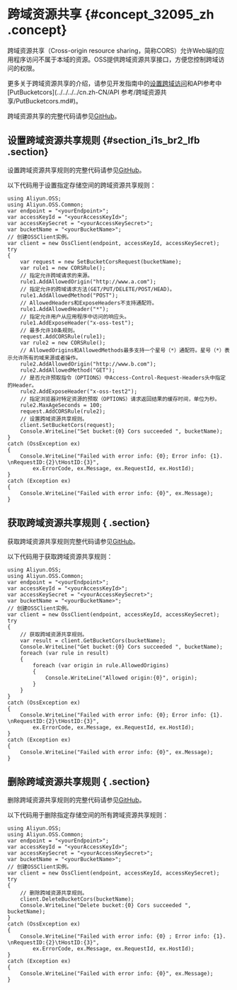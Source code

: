 # 跨域资源共享 {#concept_32095_zh .concept}

跨域资源共享（Cross-origin resource sharing，简称CORS）允许Web端的应用程序访问不属于本域的资源。OSS提供跨域资源共享接口，方便您控制跨域访问的权限。

更多关于跨域资源共享的介绍，请参见开发指南中的[设置跨域访问](../../../../cn.zh-CN/开发指南/安全管理/设置跨域访问.md#)和API参考中[PutBucketcors](../../../../cn.zh-CN/API 参考/跨域资源共享/PutBucketcors.md#)。

跨域资源共享的完整代码请参见[GitHub](https://github.com/aliyun/aliyun-oss-go-sdk/blob/master/sample/bucket_cors.go)。

## 设置跨域资源共享规则 {#section_i1s_br2_lfb .section}

设置跨域资源共享规则的完整代码请参见[GitHub](https://github.com/aliyun/aliyun-oss-csharp-sdk/blob/master/samples/Samples/SetBucketCorsSample.cs)。

以下代码用于设置指定存储空间的跨域资源共享规则：

```
using Aliyun.OSS;
using Aliyun.OSS.Common;
var endpoint = "<yourEndpoint>";
var accessKeyId = "<yourAccessKeyId>";
var accessKeySecret = "<yourAccessKeySecret>";
var bucketName = "<yourBucketName>";
// 创建OSSClient实例。
var client = new OssClient(endpoint, accessKeyId, accessKeySecret);
try
{
    var request = new SetBucketCorsRequest(bucketName);
    var rule1 = new CORSRule();
    // 指定允许跨域请求的来源。
    rule1.AddAllowedOrigin("http://www.a.com");
    // 指定允许的跨域请求方法(GET/PUT/DELETE/POST/HEAD)。
    rule1.AddAllowedMethod("POST");
    // AllowedHeaders和ExposeHeaders不支持通配符。
    rule1.AddAllowedHeader("*");
    // 指定允许用户从应用程序中访问的响应头。
    rule1.AddExposeHeader("x-oss-test");
    // 最多允许10条规则。
    request.AddCORSRule(rule1);
    var rule2 = new CORSRule();
    // AllowedOrigins和AllowedMethods最多支持一个星号（*）通配符。星号（*）表示允许所有的域来源或者操作。
    rule2.AddAllowedOrigin("http://www.b.com");
    rule2.AddAllowedMethod("GET");
    // 是否允许预取指令（OPTIONS）中Access-Control-Request-Headers头中指定的Header。
    rule2.AddExposeHeader("x-oss-test2");
    // 指定浏览器对特定资源的预取（OPTIONS）请求返回结果的缓存时间，单位为秒。
    rule2.MaxAgeSeconds = 100;
    request.AddCORSRule(rule2);
    // 设置跨域资源共享规则。
    client.SetBucketCors(request);
    Console.WriteLine("Set bucket:{0} Cors succeeded ", bucketName);
}
catch (OssException ex)
{
    Console.WriteLine("Failed with error info: {0}; Error info: {1}. \nRequestID:{2}\tHostID:{3}",
        ex.ErrorCode, ex.Message, ex.RequestId, ex.HostId);
}
catch (Exception ex)
{
    Console.WriteLine("Failed with error info: {0}", ex.Message);
}
```

## 获取跨域资源共享规则 { .section}

获取跨域资源共享规则完整代码请参见[GitHub](https://github.com/aliyun/aliyun-oss-csharp-sdk/blob/master/samples/Samples/GetBucketCorsSample.cs)。

以下代码用于获取跨域资源共享规则：

```
using Aliyun.OSS;
using Aliyun.OSS.Common;
var endpoint = "<yourEndpoint>";
var accessKeyId = "<yourAccessKeyId>";
var accessKeySecret = "<yourAccessKeySecret>";
var bucketName = "<yourBucketName>";
// 创建OSSClient实例。
var client = new OssClient(endpoint, accessKeyId, accessKeySecret);
try
{
    // 获取跨域资源共享规则。
    var result = client.GetBucketCors(bucketName);
    Console.WriteLine("Get bucket:{0} Cors succeeded ", bucketName);
    foreach (var rule in result)
    {
        foreach (var origin in rule.AllowedOrigins)
        {
            Console.WriteLine("Allowed origin:{0}", origin);
        }
    }
}
catch (OssException ex)
{
    Console.WriteLine("Failed with error info: {0}; Error info: {1}. \nRequestID:{2}\tHostID:{3}",
        ex.ErrorCode, ex.Message, ex.RequestId, ex.HostId);
}
catch (Exception ex)
{
    Console.WriteLine("Failed with error info: {0}", ex.Message);
}
```

## 删除跨域资源共享规则 { .section}

删除跨域资源共享规则的完整代码请参见[GitHub](https://github.com/aliyun/aliyun-oss-csharp-sdk/blob/master/samples/Samples/DeleteBucketCorsSample.cs)。

以下代码用于删除指定存储空间的所有跨域资源共享规则：

```
using Aliyun.OSS;
using Aliyun.OSS.Common;
var endpoint = "<yourEndpoint>";
var accessKeyId = "<yourAccessKeyId>";
var accessKeySecret = "<yourAccessKeySecret>";
var bucketName = "<yourBucketName>";
// 创建OSSClient实例。
var client = new OssClient(endpoint, accessKeyId, accessKeySecret);
try
{
    // 删除跨域资源共享规则。
    client.DeleteBucketCors(bucketName);
    Console.WriteLine("Delete bucket:{0} Cors succeeded ", bucketName);
}
catch (OssException ex)
{
    Console.WriteLine("Failed with error info: {0} ; Error info: {1}. \nRequestID:{2}\tHostID:{3}",
        ex.ErrorCode, ex.Message, ex.RequestId, ex.HostId);
}
catch (Exception ex)
{
    Console.WriteLine("Failed with error info: {0}", ex.Message);
}
```

